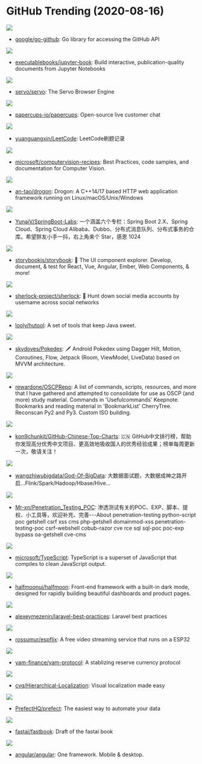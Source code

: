 # GitHub Trending (2020-08-16)

![](https://img.shields.io/badge/Go-New%20167-green?style=flat-square&logo=appveyor)
- [google/go-github](https://github.com/google/go-github): Go library for accessing the GitHub API

![](https://img.shields.io/badge/Python-New%20197-green?style=flat-square&logo=appveyor)
- [executablebooks/jupyter-book](https://github.com/executablebooks/jupyter-book): Build interactive, publication-quality documents from Jupyter Notebooks

![](https://img.shields.io/badge/Rust-New%20355-green?style=flat-square&logo=appveyor)
- [servo/servo](https://github.com/servo/servo): The Servo Browser Engine

![](https://img.shields.io/badge/Elixir-New%20186-green?style=flat-square&logo=appveyor)
- [papercups-io/papercups](https://github.com/papercups-io/papercups): Open-source live customer chat

![](https://img.shields.io/badge/Java-New%20224-green?style=flat-square&logo=appveyor)
- [yuanguangxin/LeetCode](https://github.com/yuanguangxin/LeetCode): LeetCode刷题记录

![](https://img.shields.io/badge/Jupyter%20Notebook-New%20188-green?style=flat-square&logo=appveyor)
- [microsoft/computervision-recipes](https://github.com/microsoft/computervision-recipes): Best Practices, code samples, and documentation for Computer Vision.

![](https://img.shields.io/badge/C%2B%2B-New%20149-green?style=flat-square&logo=appveyor)
- [an-tao/drogon](https://github.com/an-tao/drogon): Drogon: A C++14/17 based HTTP web application framework running on Linux/macOS/Unix/Windows

![](https://img.shields.io/badge/Java-New%2076-green?style=flat-square&logo=appveyor)
- [YunaiV/SpringBoot-Labs](https://github.com/YunaiV/SpringBoot-Labs): 一个涵盖六个专栏：Spring Boot 2.X、Spring Cloud、Spring Cloud Alibaba、Dubbo、分布式消息队列、分布式事务的仓库。希望胖友小手一抖，右上角来个 Star，感恩 1024

![](https://img.shields.io/badge/TypeScript-New%20368-green?style=flat-square&logo=appveyor)
- [storybookjs/storybook](https://github.com/storybookjs/storybook): 📓 The UI component explorer. Develop, document, & test for React, Vue, Angular, Ember, Web Components, & more!

![](https://img.shields.io/badge/Python-New%20219-green?style=flat-square&logo=appveyor)
- [sherlock-project/sherlock](https://github.com/sherlock-project/sherlock): 🔎 Hunt down social media accounts by username across social networks

![](https://img.shields.io/badge/Java-New%20106-green?style=flat-square&logo=appveyor)
- [looly/hutool](https://github.com/looly/hutool): A set of tools that keep Java sweet.

![](https://img.shields.io/badge/Kotlin-New%20128-green?style=flat-square&logo=appveyor)
- [skydoves/Pokedex](https://github.com/skydoves/Pokedex): 🗡️ Android Pokedex using Dagger Hilt, Motion, Coroutines, Flow, Jetpack (Room, ViewModel, LiveData) based on MVVM architecture.

![](https://img.shields.io/badge/C-New%2070-green?style=flat-square&logo=appveyor)
- [rewardone/OSCPRepo](https://github.com/rewardone/OSCPRepo): A list of commands, scripts, resources, and more that I have gathered and attempted to consolidate for use as OSCP (and more) study material. Commands in 'Usefulcommands' Keepnote. Bookmarks and reading material in 'BookmarkList' CherryTree. Reconscan Py2 and Py3. Custom ISO building.

![](https://img.shields.io/badge/Java-New%20156-green?style=flat-square&logo=appveyor)
- [kon9chunkit/GitHub-Chinese-Top-Charts](https://github.com/kon9chunkit/GitHub-Chinese-Top-Charts): 🇨🇳 GitHub中文排行榜，帮助你发现高分优秀中文项目、更高效地吸收国人的优秀经验成果；榜单每周更新一次，敬请关注！

![](https://img.shields.io/badge/none-New%20157-green?style=flat-square&logo=appveyor)
- [wangzhiwubigdata/God-Of-BigData](https://github.com/wangzhiwubigdata/God-Of-BigData): 大数据面试题，大数据成神之路开启...Flink/Spark/Hadoop/Hbase/Hive...

![](https://img.shields.io/badge/PowerShell-New%20131-green?style=flat-square&logo=appveyor)
- [Mr-xn/Penetration_Testing_POC](https://github.com/Mr-xn/Penetration_Testing_POC): 渗透测试有关的POC、EXP、脚本、提权、小工具等，欢迎补充、完善---About penetration-testing python-script poc getshell csrf xss cms php-getshell domainmod-xss penetration-testing-poc csrf-webshell cobub-razor cve rce sql sql-poc poc-exp bypass oa-getshell cve-cms

![](https://img.shields.io/badge/TypeScript-New%20229-green?style=flat-square&logo=appveyor)
- [microsoft/TypeScript](https://github.com/microsoft/TypeScript): TypeScript is a superset of JavaScript that compiles to clean JavaScript output.

![](https://img.shields.io/badge/CSS-New%20125-green?style=flat-square&logo=appveyor)
- [halfmoonui/halfmoon](https://github.com/halfmoonui/halfmoon): Front-end framework with a built-in dark mode, designed for rapidly building beautiful dashboards and product pages.

![](https://img.shields.io/badge/none-New%2065-green?style=flat-square&logo=appveyor)
- [alexeymezenin/laravel-best-practices](https://github.com/alexeymezenin/laravel-best-practices): Laravel best practices

![](https://img.shields.io/badge/C-New%20202-green?style=flat-square&logo=appveyor)
- [rossumur/espflix](https://github.com/rossumur/espflix): A free video streaming service that runs on a ESP32

![](https://img.shields.io/badge/Solidity-New%2063-green?style=flat-square&logo=appveyor)
- [yam-finance/yam-protocol](https://github.com/yam-finance/yam-protocol): A stablizing reserve currency protocol

![](https://img.shields.io/badge/Python-New%20134-green?style=flat-square&logo=appveyor)
- [cvg/Hierarchical-Localization](https://github.com/cvg/Hierarchical-Localization): Visual localization made easy

![](https://img.shields.io/badge/Python-New%20124-green?style=flat-square&logo=appveyor)
- [PrefectHQ/prefect](https://github.com/PrefectHQ/prefect): The easiest way to automate your data

![](https://img.shields.io/badge/Jupyter%20Notebook-New%2076-green?style=flat-square&logo=appveyor)
- [fastai/fastbook](https://github.com/fastai/fastbook): Draft of the fastai book

![](https://img.shields.io/badge/TypeScript-New%20218-green?style=flat-square&logo=appveyor)
- [angular/angular](https://github.com/angular/angular): One framework. Mobile & desktop.

